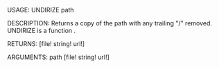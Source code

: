 USAGE:
     UNDIRIZE path 

DESCRIPTION:
     Returns a copy of the path with any trailing "/" removed.
     UNDIRIZE is a function .

RETURNS: [file! string! url!]

ARGUMENTS:
    path [file! string! url!]
